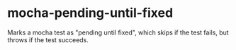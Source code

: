 # mocha-pending-until-fixed
Marks a mocha test as "pending until fixed", which skips if the test fails, but throws if the test succeeds.
